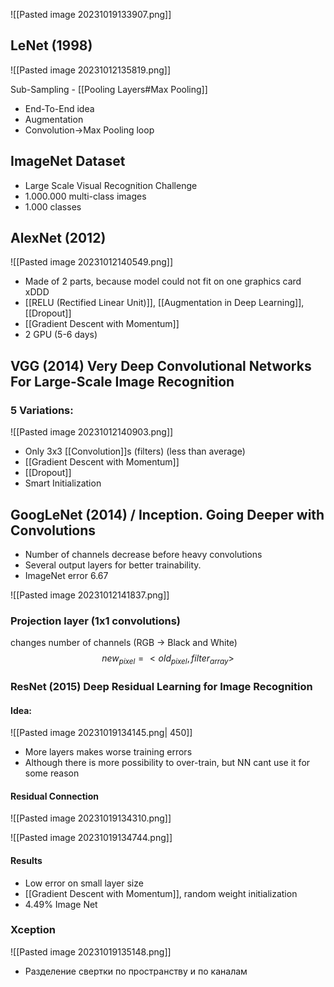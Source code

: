 
![[Pasted image 20231019133907.png]]


## LeNet (1998)
![[Pasted image 20231012135819.png]]

Sub-Sampling - [[Pooling Layers#Max Pooling]]
- End-To-End idea
- Augmentation
- Convolution->Max Pooling loop

## ImageNet Dataset
- Large Scale Visual Recognition Challenge
- 1.000.000 multi-class images
- 1.000 classes

## AlexNet (2012)
![[Pasted image 20231012140549.png]]

- Made of 2 parts, because model could not fit on one graphics card xDDD
- [[RELU (Rectified Linear Unit)]], [[Augmentation in Deep Learning]], [[Dropout]]
- [[Gradient Descent with Momentum]]
- 2 GPU (5-6 days)

## VGG (2014) Very Deep Convolutional Networks For Large-Scale Image Recognition

### 5 Variations:
![[Pasted image 20231012140903.png]]
- Only 3x3 [[Convolution]]s (filters) (less than average) 
- [[Gradient Descent with Momentum]]
- [[Dropout]]
- Smart Initialization

## GoogLeNet (2014) / Inception. Going Deeper with Convolutions

- Number of channels decrease before heavy convolutions
- Several output layers for better trainability. 
- ImageNet error 6.67

![[Pasted image 20231012141837.png]]

### Projection layer (1x1 convolutions)
changes number of channels (RGB -> Black and White)
$$
new_{pixel} = <old_{pixel}, filter_{array}>
$$

### ResNet (2015) Deep Residual Learning for Image Recognition

#### Idea:
![[Pasted image 20231019134145.png| 450]]
- More layers makes worse training errors
- Although there is more possibility to over-train, but NN cant use it for some reason

#### Residual Connection
![[Pasted image 20231019134310.png]]

![[Pasted image 20231019134744.png]]

#### Results
- Low error on small layer size
- [[Gradient Descent with Momentum]], random weight initialization
- 4.49% Image Net


### Xception

![[Pasted image 20231019135148.png]]

- Разделение свертки по пространству и по каналам
